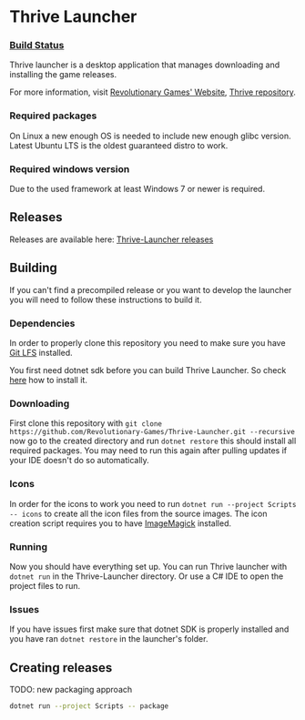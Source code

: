 Thrive Launcher
===============

### [Build Status](https://dev.revolutionarygamesstudio.com/ci/2)

Thrive launcher is a desktop application that manages downloading and
installing the game releases.

For more information, visit [Revolutionary Games' Website](http://revolutionarygamesstudio.com/), 
[Thrive repository](https://github.com/Revolutionary-Games/Thrive).



### Required packages

On Linux a new enough OS is needed to include new enough glibc
version. Latest Ubuntu LTS is the oldest guaranteed distro to work.


### Required windows version

Due to the used framework at least Windows 7 or newer is required.

Releases
--------

Releases are available here:
[Thrive-Launcher releases](https://github.com/Revolutionary-Games/Thrive-Launcher/releases)


Building
--------

If you can't find a precompiled release or you want to develop the
launcher you will need to follow these instructions to build it.

### Dependencies

In order to properly clone this repository you need to make sure you
have [Git LFS](https://git-lfs.github.com/) installed.

You first need dotnet sdk before you can build Thrive Launcher. So
check [here](https://dotnet.microsoft.com/en-us/download)
how to install it.

### Downloading

First clone this repository with `git clone
https://github.com/Revolutionary-Games/Thrive-Launcher.git --recursive` now go to
the created directory and run `dotnet restore` this should install all
required packages. You may need to run this again after pulling updates
if your IDE doesn't do so automatically.

### Icons

In order for the icons to work you need to run `dotnet run --project Scripts -- icons` to
create all the icon files from the source images. The icon creation
script requires you to
have [ImageMagick](https://www.imagemagick.org/) installed.

### Running

Now you should have everything set up. You can run Thrive launcher
with `dotnet run` in the Thrive-Launcher directory. Or use a C# IDE to
open the project files to run.

### Issues

If you have issues first make sure that dotnet SDK is properly
installed and you have ran `dotnet restore` in the launcher's folder.


Creating releases
-----------------

TODO: new packaging approach

```sh
dotnet run --project Scripts -- package
```



